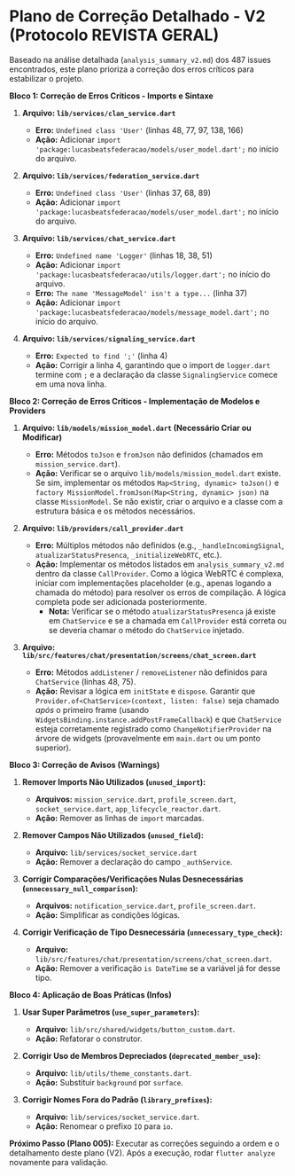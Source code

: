 # Plano de Correção Detalhado - V2 (Protocolo REVISTA GERAL)

Baseado na análise detalhada (`analysis_summary_v2.md`) dos 487 issues encontrados, este plano prioriza a correção dos erros críticos para estabilizar o projeto.

**Bloco 1: Correção de Erros Críticos - Imports e Sintaxe**

1.  **Arquivo: `lib/services/clan_service.dart`**
    *   **Erro:** `Undefined class 'User'` (linhas 48, 77, 97, 138, 166)
    *   **Ação:** Adicionar `import 'package:lucasbeatsfederacao/models/user_model.dart';` no início do arquivo.

2.  **Arquivo: `lib/services/federation_service.dart`**
    *   **Erro:** `Undefined class 'User'` (linhas 37, 68, 89)
    *   **Ação:** Adicionar `import 'package:lucasbeatsfederacao/models/user_model.dart';` no início do arquivo.

3.  **Arquivo: `lib/services/chat_service.dart`**
    *   **Erro:** `Undefined name 'Logger'` (linhas 18, 38, 51)
    *   **Ação:** Adicionar `import 'package:lucasbeatsfederacao/utils/logger.dart';` no início do arquivo.
    *   **Erro:** `The name 'MessageModel' isn't a type...` (linha 37)
    *   **Ação:** Adicionar `import 'package:lucasbeatsfederacao/models/message_model.dart';` no início do arquivo.

4.  **Arquivo: `lib/services/signaling_service.dart`**
    *   **Erro:** `Expected to find ';'` (linha 4)
    *   **Ação:** Corrigir a linha 4, garantindo que o import de `logger.dart` termine com `;` e a declaração da classe `SignalingService` comece em uma nova linha.

**Bloco 2: Correção de Erros Críticos - Implementação de Modelos e Providers**

1.  **Arquivo: `lib/models/mission_model.dart` (Necessário Criar ou Modificar)**
    *   **Erro:** Métodos `toJson` e `fromJson` não definidos (chamados em `mission_service.dart`).
    *   **Ação:** Verificar se o arquivo `lib/models/mission_model.dart` existe. Se sim, implementar os métodos `Map<String, dynamic> toJson()` e `factory MissionModel.fromJson(Map<String, dynamic> json)` na classe `MissionModel`. Se não existir, criar o arquivo e a classe com a estrutura básica e os métodos necessários.

2.  **Arquivo: `lib/providers/call_provider.dart`**
    *   **Erro:** Múltiplos métodos não definidos (e.g., `_handleIncomingSignal`, `atualizarStatusPresenca`, `_initializeWebRTC`, etc.).
    *   **Ação:** Implementar os métodos listados em `analysis_summary_v2.md` dentro da classe `CallProvider`. Como a lógica WebRTC é complexa, iniciar com implementações placeholder (e.g., apenas logando a chamada do método) para resolver os erros de compilação. A lógica completa pode ser adicionada posteriormente.
        *   **Nota:** Verificar se o método `atualizarStatusPresenca` já existe em `ChatService` e se a chamada em `CallProvider` está correta ou se deveria chamar o método do `ChatService` injetado.

3.  **Arquivo: `lib/src/features/chat/presentation/screens/chat_screen.dart`**
    *   **Erro:** Métodos `addListener` / `removeListener` não definidos para `ChatService` (linhas 48, 75).
    *   **Ação:** Revisar a lógica em `initState` e `dispose`. Garantir que `Provider.of<ChatService>(context, listen: false)` seja chamado *após* o primeiro frame (usando `WidgetsBinding.instance.addPostFrameCallback`) e que `ChatService` esteja corretamente registrado como `ChangeNotifierProvider` na árvore de widgets (provavelmente em `main.dart` ou um ponto superior).

**Bloco 3: Correção de Avisos (Warnings)**

1.  **Remover Imports Não Utilizados (`unused_import`):**
    *   **Arquivos:** `mission_service.dart`, `profile_screen.dart`, `socket_service.dart`, `app_lifecycle_reactor.dart`.
    *   **Ação:** Remover as linhas de `import` marcadas.

2.  **Remover Campos Não Utilizados (`unused_field`):**
    *   **Arquivo:** `lib/services/socket_service.dart`
    *   **Ação:** Remover a declaração do campo `_authService`.

3.  **Corrigir Comparações/Verificações Nulas Desnecessárias (`unnecessary_null_comparison`):**
    *   **Arquivos:** `notification_service.dart`, `profile_screen.dart`.
    *   **Ação:** Simplificar as condições lógicas.

4.  **Corrigir Verificação de Tipo Desnecessária (`unnecessary_type_check`):**
    *   **Arquivo:** `lib/src/features/chat/presentation/screens/chat_screen.dart`.
    *   **Ação:** Remover a verificação `is DateTime` se a variável já for desse tipo.

**Bloco 4: Aplicação de Boas Práticas (Infos)**

1.  **Usar Super Parâmetros (`use_super_parameters`):**
    *   **Arquivo:** `lib/src/shared/widgets/button_custom.dart`.
    *   **Ação:** Refatorar o construtor.

2.  **Corrigir Uso de Membros Depreciados (`deprecated_member_use`):**
    *   **Arquivo:** `lib/utils/theme_constants.dart`.
    *   **Ação:** Substituir `background` por `surface`.

3.  **Corrigir Nomes Fora do Padrão (`library_prefixes`):**
    *   **Arquivo:** `lib/services/socket_service.dart`.
    *   **Ação:** Renomear o prefixo `IO` para `io`.

**Próximo Passo (Plano 005):** Executar as correções seguindo a ordem e o detalhamento deste plano (V2). Após a execução, rodar `flutter analyze` novamente para validação.
